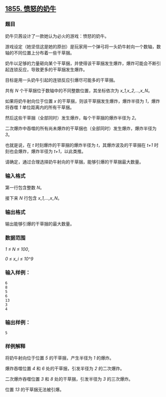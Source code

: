 ## [1855. 愤怒的奶牛](https://www.acwing.com/problem/content/1857/)

### 题目

奶牛贝茜设计了一款她认为必火的游戏：愤怒的奶牛。

游戏设定（她坚信这是她的原创）是玩家用一个弹弓将一头奶牛射向一个数轴，数轴的不同位置上分布着一些干草捆。

奶牛以足够的力量砸向某个干草捆，并使得该干草捆发生爆炸，爆炸可能会不断引起连锁反应，导致更多的干草捆发生爆炸。

目标是用一头奶牛引起的连锁反应引爆尽可能多的干草捆。

共有 *N* 个干草捆位于数轴中的不同整数位置，其坐标依次为 *x_1,x_2,…,x_N*。

如果将奶牛射向位于位置 *x* 的干草捆，则该干草捆发生爆炸，爆炸半径为 *1*，爆炸将吞噬 *1* 单位距离内的所有干草捆。

然后这些干草捆（全部同时）发生爆炸，每个干草捆的爆炸半径为 *2*。

二次爆炸中吞噬的所有尚未爆炸的干草捆也（全部同时）发生爆炸，爆炸半径为 *3*。

也就是说，在 *t* 时刻爆炸的干草捆的爆炸半径为 *t*，其爆炸波及的干草捆在 *t+1* 时刻也会爆炸，爆炸半径为 *t+1*，以此类推。

请确定，通过合理选择奶牛射向的干草捆，能够引爆的干草捆最大数量。

### 输入格式

第一行包含整数 *N*。

接下来 *N* 行包含 *x_1,…,x_N*。

### 输出格式

输出能够引爆的干草捆的最大数量。

### 数据范围

*1 ≤ N ≤ 100*,

*0 ≤ x_i ≤ 10^9*

### 输入样例：

```
6
8
5
6
13
3
4
```

### 输出样例：

```
5
```

### 样例解释

将奶牛射向位于位置 *5* 的干草捆，产生半径为 *1* 的爆炸。

爆炸吞噬位置 *4* 和 *6* 处的干草捆，引发半径为 *2* 的二次爆炸。

二次爆炸吞噬位置 *3* 和 *8* 处的干草捆，引发半径为 *3* 的三次爆炸。

位置 *13* 的干草捆无法被引爆。
